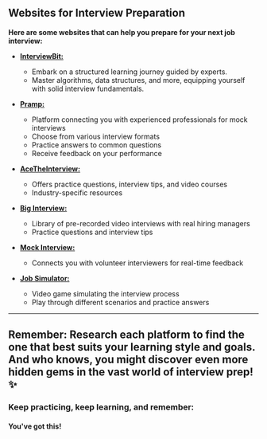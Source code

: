## Websites for Interview Preparation

**Here are some websites that can help you prepare for your next job interview:**

- [**InterviewBit:**](https://www.interviewbit.com/)

  - Embark on a structured learning journey guided by experts.
  - Master algorithms, data structures, and more, equipping yourself with solid interview fundamentals.

- [**Pramp:**](https://www.pramp.com/)

  - Platform connecting you with experienced professionals for mock interviews
  - Choose from various interview formats
  - Practice answers to common questions
  - Receive feedback on your performance

- [**AceTheInterview:**](https://www.acetheinterview.com/)

  - Offers practice questions, interview tips, and video courses
  - Industry-specific resources

- [**Big Interview:**](https://biginterview.com/)

  - Library of pre-recorded video interviews with real hiring managers
  - Practice questions and interview tips

- [**Mock Interview:**](https://www.mockinterview.com/)

  - Connects you with volunteer interviewers for real-time feedback

- [**Job Simulator:**](https://jobsimulatorgame.com/)
  - Video game simulating the interview process
  - Play through different scenarios and practice answers

---

## Remember: Research each platform to find the one that best suits your learning style and goals. And who knows, you might discover even more hidden gems in the vast world of interview prep! ✨

### Keep practicing, keep learning, and remember:

#### You've got this!

